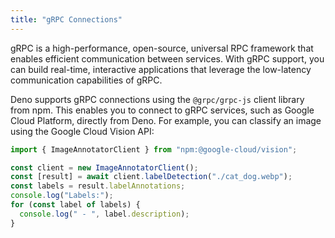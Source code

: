 ```yaml
---
title: "gRPC Connections"
---
```


gRPC is a high-performance, open-source, universal RPC framework that enables
efficient communication between services. With gRPC support, you can build
real-time, interactive applications that leverage the low-latency communication
capabilities of gRPC.

Deno supports gRPC connections using the `@grpc/grpc-js` client library from
npm. This enables you to connect to gRPC services, such as Google Cloud
Platform, directly from Deno. For example, you can classify an image using the
Google Cloud Vision API:

```typescript title="classifyImage.ts"
import { ImageAnnotatorClient } from "npm:@google-cloud/vision";

const client = new ImageAnnotatorClient();
const [result] = await client.labelDetection("./cat_dog.webp");
const labels = result.labelAnnotations;
console.log("Labels:");
for (const label of labels) {
  console.log(" - ", label.description);
}
```
